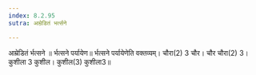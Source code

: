 ```yaml
---
index: 8.2.95
sutra: आम्रेडितं भर्त्सने

---
```

आम्रेडितं र्भत्सने ॥ र्भत्सने पर्यायेण॥ र्भत्सने पर्यायेणेति वक्तव्यम्। चौरा(2) 3 चौर। चौर चौरा(2) 3। कुशीला 3 कुशील। कुशील(3) कुशीला3॥